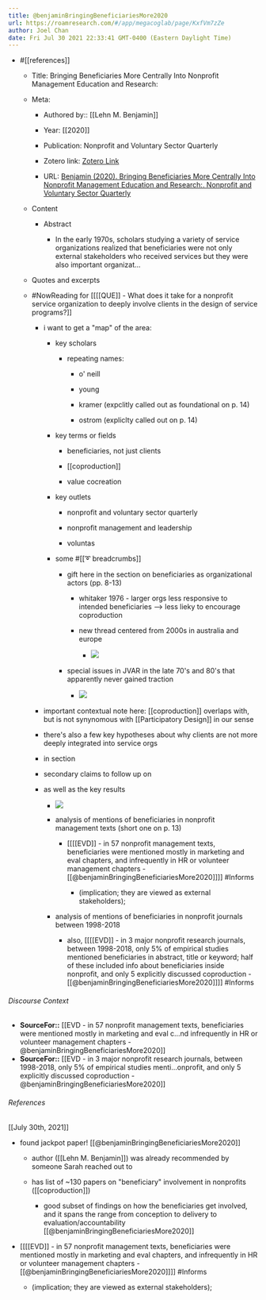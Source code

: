 ```yaml
---
title: @benjaminBringingBeneficiariesMore2020
url: https://roamresearch.com/#/app/megacoglab/page/KxfVm7zZe
author: Joel Chan
date: Fri Jul 30 2021 22:33:41 GMT-0400 (Eastern Daylight Time)
---
```


- #[[references]]

    - Title: Bringing Beneficiaries More Centrally Into Nonprofit Management Education and Research:

    - Meta:

        - Authored by:: [[Lehn M. Benjamin]]

        - Year: [[2020]]

        - Publication: Nonprofit and Voluntary Sector Quarterly

        - Zotero link: [Zotero Link](zotero://select/items/7_Y86YR93E)

        - URL: [Benjamin (2020). Bringing Beneficiaries More Centrally Into Nonprofit Management Education and Research:. Nonprofit and Voluntary Sector Quarterly](https://journals.sagepub.com/doi/suppl/10.1177/0899764020918662)

    - Content

        - Abstract

            - In the early 1970s, scholars studying a variety of service organizations realized that beneficiaries were not only external stakeholders who received services but they were also important organizat...

    - Quotes and excerpts

    - #NowReading for [[[[QUE]] - What does it take for a nonprofit service organization to deeply involve clients in the design of service programs?]]

        - i want to get a "map" of the area:

            - key scholars

                - repeating names:

                    - o' neill

                    - young

                    - kramer (expclitly called out as foundational on p. 14)

                    - ostrom (expliclty called out on p. 14)

            - key terms or fields

                - beneficiaries, not just clients

                - [[coproduction]]

                - value cocreation

            - key outlets

                - nonprofit and voluntary sector quarterly

                - nonprofit management and leadership

                - voluntas

            - some #[[➰ breadcrumbs]]

                - gift here in the section on beneficiaries as organizational actors (pp. 8-13)

                    - whitaker 1976 - larger orgs less responsive to intended beneficiaries --> less lieky to encourage coproduction

                    - new thread centered from 2000s in australia and europe

                        - ![](https://firebasestorage.googleapis.com/v0/b/firescript-577a2.appspot.com/o/imgs%2Fapp%2Fmegacoglab%2F0QYune5OWB.png?alt=media&token=9c5232e6-a04e-460a-b06f-da4844818428)

                - special issues in JVAR in the late 70's and 80's that apparently never gained traction

                    - ![](https://firebasestorage.googleapis.com/v0/b/firescript-577a2.appspot.com/o/imgs%2Fapp%2Fmegacoglab%2FqfmBkNL8Xx.png?alt=media&token=727c7f2a-c2d6-408e-8469-1a2c46fc3877)

        - important contextual note here: [[coproduction]] overlaps with, but is not synynomous with [[Participatory Design]] in our sense

        - there's also a few key hypotheses about why clients are not more deeply integrated into service orgs

        - in section

        - secondary claims to follow up on

        - as well as the key results

            - ![](https://firebasestorage.googleapis.com/v0/b/firescript-577a2.appspot.com/o/imgs%2Fapp%2Fmegacoglab%2Fq1JNTJ9tCA.png?alt=media&token=345bfa66-9b5d-40a3-a8e0-7359330d79fc)

            - analysis of mentions of beneficiaries in nonprofit management texts (short one on p. 13)

                - [[[[EVD]] - in 57 nonprofit management texts, beneficiaries were mentioned mostly in marketing and eval chapters, and infrequently in HR or volunteer management chapters - [[@benjaminBringingBeneficiariesMore2020]]]] #Informs

                    - (implication; they are viewed as external stakeholders);

            - analysis of mentions of beneficiaries in nonprofit journals between 1998-2018

                - also, [[[[EVD]] - in 3 major nonprofit research journals, between 1998-2018, only 5% of empirical studies mentioned beneficiaries in abstract, title or keyword; half of these included info about beneficiaries inside nonprofit, and only 5 explicitly discussed coproduction - [[@benjaminBringingBeneficiariesMore2020]]]] #Informs

###### Discourse Context

- **SourceFor::** [[EVD - in 57 nonprofit management texts, beneficiaries were mentioned mostly in marketing and eval c...nd infrequently in HR or volunteer management chapters - @benjaminBringingBeneficiariesMore2020]]
- **SourceFor::** [[EVD - in 3 major nonprofit research journals, between 1998-2018, only 5% of empirical studies menti...onprofit, and only 5 explicitly discussed coproduction - @benjaminBringingBeneficiariesMore2020]]

###### References

[[July 30th, 2021]]

- found jackpot paper! [[@benjaminBringingBeneficiariesMore2020]]

    - author ([[Lehn M. Benjamin]]) was already recommended by someone Sarah reached out to

    - has list of ~130 papers on "beneficiary" involvement in nonprofits ([[coproduction]])

        - good subset of findings on how the beneficiaries get involved, and it spans the range from conception to delivery to evaluation/accountability
[[@benjaminBringingBeneficiariesMore2020]]

- [[[[EVD]] - in 57 nonprofit management texts, beneficiaries were mentioned mostly in marketing and eval chapters, and infrequently in HR or volunteer management chapters - [[@benjaminBringingBeneficiariesMore2020]]]] #Informs

    - (implication; they are viewed as external stakeholders);
